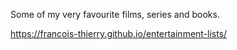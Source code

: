 Some of my very favourite films, series and books.

https://francois-thierry.github.io/entertainment-lists/